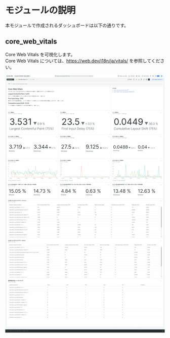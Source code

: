 # モジュールの説明

本モジュールで作成されるダッシュボードは以下の通りです。

## core_web_vitals

Core Web Vitals を可視化します。  
Core Web Vitals については、https://web.dev/i18n/ja/vitals/ を参照してください。

![core_web_vitals](../../../attached-file/dashboard_core_web_vitals.png)
